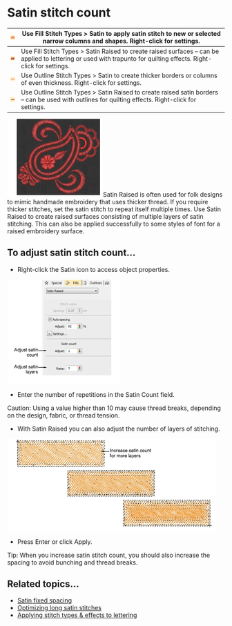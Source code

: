 # Satin stitch count

| ![SatinFill00066.png](assets/SatinFill00066.png)                   | Use Fill Stitch Types > Satin to apply satin stitch to new or selected narrow columns and shapes. Right-click for settings.                                        |
| ------------------------------------------------------------------ | ------------------------------------------------------------------------------------------------------------------------------------------------------------------ |
| ![RaisedSatinFill00067.png](assets/RaisedSatinFill00067.png)       | Use Fill Stitch Types > Satin Raised to create raised surfaces – can be applied to lettering or used with trapunto for quilting effects. Right-click for settings. |
| ![SatinOutline00068.png](assets/SatinOutline00068.png)             | Use Outline Stitch Types > Satin to create thicker borders or columns of even thickness. Right-click for settings.                                                 |
| ![RaisedSatinOutline00069.png](assets/RaisedSatinOutline00069.png) | Use Outline Stitch Types > Satin Raised to create raised satin borders – can be used with outlines for quilting effects. Right-click for settings.                 |

![SatinStitchCountSample.png](assets/SatinStitchCountSample.png)Satin Raised is often used for folk designs to mimic handmade embroidery that uses thicker thread. If you require thicker stitches, set the satin stitch to repeat itself multiple times. Use Satin Raised to create raised surfaces consisting of multiple layers of satin stitching. This can also be applied successfully to some styles of font for a raised embroidery surface.

## To adjust satin stitch count...

- Right-click the Satin icon to access object properties.

![stitches00072.png](assets/stitches00072.png)

- Enter the number of repetitions in the Satin Count field.

Caution: Using a value higher than 10 may cause thread breaks, depending on the design, fabric, or thread tension.

- With Satin Raised you can also adjust the number of layers of stitching.

![Raised3DSatin.png](assets/Raised3DSatin.png)

- Press Enter or click Apply.

Tip: When you increase satin stitch count, you should also increase the spacing to avoid bunching and thread breaks.

## Related topics...

- [Satin fixed spacing](Satin_fixed_spacing)
- [Optimizing long satin stitches](../../Quality/quality/Optimizing_long_satin_stitches)
- [Applying stitch types & effects to lettering](../../Lettering/lettering_advanced/Applying_stitch_types_effects_to_lettering)
